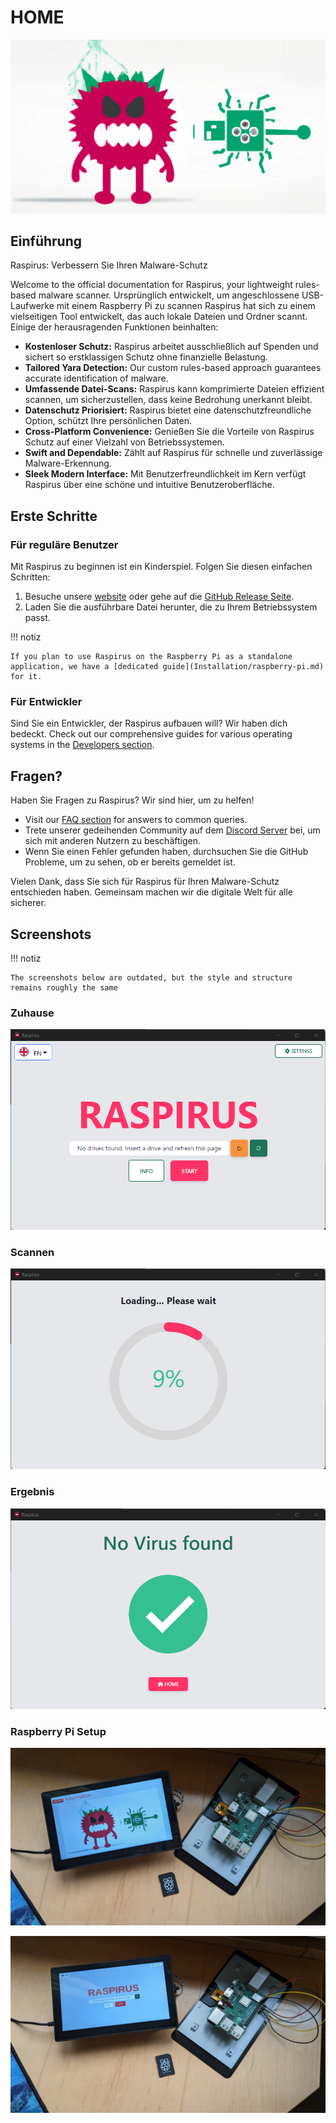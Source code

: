 # HOME

![Volle Banner Logo](../img/banner_logo.png)

## Einführung

Raspirus: Verbessern Sie Ihren Malware-Schutz

Welcome to the official documentation for Raspirus, your lightweight rules-based malware scanner. Ursprünglich entwickelt, um angeschlossene USB-Laufwerke mit einem Raspberry Pi zu scannen Raspirus hat sich zu einem vielseitigen Tool entwickelt, das auch lokale Dateien und Ordner scannt. Einige der herausragenden Funktionen beinhalten:

- **Kostenloser Schutz:** Raspirus arbeitet ausschließlich auf Spenden und sichert so erstklassigen Schutz ohne finanzielle Belastung.
- **Tailored Yara Detection:** Our custom rules-based approach guarantees accurate identification of malware.
- **Umfassende Datei-Scans:** Raspirus kann komprimierte Dateien effizient scannen, um sicherzustellen, dass keine Bedrohung unerkannt bleibt.
- **Datenschutz Priorisiert:** Raspirus bietet eine datenschutzfreundliche Option, schützt Ihre persönlichen Daten.
- **Cross-Platform Convenience:** Genießen Sie die Vorteile von Raspirus Schutz auf einer Vielzahl von Betriebssystemen.
- **Swift and Dependable:** Zählt auf Raspirus für schnelle und zuverlässige Malware-Erkennung.
- **Sleek Modern Interface:** Mit Benutzerfreundlichkeit im Kern verfügt Raspirus über eine schöne und intuitive Benutzeroberfläche.

## Erste Schritte

### Für reguläre Benutzer

Mit Raspirus zu beginnen ist ein Kinderspiel. Folgen Sie diesen einfachen Schritten:

1. Besuche unsere [website](https://raspirus.deno.dev) oder gehe auf die [GitHub Release Seite](https://github.com/Raspirus/Raspirus/releases/latest).
2. Laden Sie die ausführbare Datei herunter, die zu Ihrem Betriebssystem passt.

!!! notiz

```
If you plan to use Raspirus on the Raspberry Pi as a standalone application, we have a [dedicated guide](Installation/raspberry-pi.md) for it.
```

### Für Entwickler

Sind Sie ein Entwickler, der Raspirus aufbauen will? Wir haben dich bedeckt. Check out our comprehensive guides for various operating systems in the [Developers section](Developers/index.md).

## Fragen?

Haben Sie Fragen zu Raspirus? Wir sind hier, um zu helfen!

- Visit our [FAQ section](faq.md) for answers to common queries.
- Trete unserer gedeihenden Community auf dem [Discord Server](https://discord.gg/Vx7fW9PA8B) bei, um sich mit anderen Nutzern zu beschäftigen.
- Wenn Sie einen Fehler gefunden haben, durchsuchen Sie die GitHub Probleme, um zu sehen, ob er bereits gemeldet ist.

Vielen Dank, dass Sie sich für Raspirus für Ihren Malware-Schutz entschieden haben. Gemeinsam machen wir die digitale Welt für alle sicherer.

## Screenshots

!!! notiz

```
The screenshots below are outdated, but the style and structure remains roughly the same
```

### Zuhause

![Screenshot der Homepage](../img/screenshots/home.png)

### Scannen

![Screenshot des Scanprozess](../img/screenshots/scanning.png)

### Ergebnis

![Screenshot mit positivem Ergebnis](../img/screenshots/result.png)

### Raspberry Pi Setup

![Screenshot der Startseite auf Raspberry Pi](../img/screenshots/Rpihomesetup.jpg)

![Screenshot von Raspberry Pi Setup](../img/screenshots/Rpisetup.jpg)
